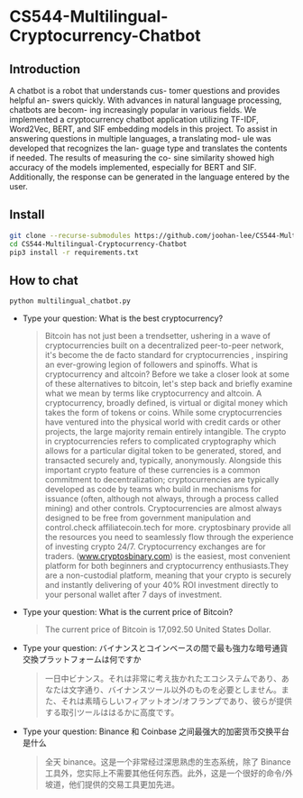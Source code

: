 # CS544-Multilingual-Cryptocurrency-Chatbot

## Introduction

A chatbot is a robot that understands cus-
tomer questions and provides helpful an-
swers quickly. With advances in natural
language processing, chatbots are becom-
ing increasingly popular in various fields.
We implemented a cryptocurrency chatbot
application utilizing TF-IDF, Word2Vec,
BERT, and SIF embedding models in this
project. To assist in answering questions
in multiple languages, a translating mod-
ule was developed that recognizes the lan-
guage type and translates the contents if
needed. The results of measuring the co-
sine similarity showed high accuracy of
the models implemented, especially for
BERT and SIF. Additionally, the response
can be generated in the language entered
by the user.

## Install

```bash
git clone --recurse-submodules https://github.com/joohan-lee/CS544-Multilingual-Cryptocurrency-Chatbot.git
cd CS544-Multilingual-Cryptocurrency-Chatbot
pip3 install -r requirements.txt
```

## How to chat

```bash
python multilingual_chatbot.py
```

- Type your question: What is the best cryptocurrency?<br>

  > Bitcoin has not just been a trendsetter, ushering in a wave of cryptocurrencies built on a decentralized peer-to-peer network, it's become the de facto standard for cryptocurrencies , inspiring an ever-growing legion of followers and spinoffs. What is cryptocurrency and altcoin? Before we take a closer look at some of these alternatives to bitcoin, let's step back and briefly examine what we mean by terms like cryptocurrency and altcoin. A cryptocurrency, broadly defined, is virtual or digital money which takes the form of tokens or coins. While some cryptocurrencies have ventured into the physical world with credit cards or other projects, the large majority remain entirely intangible. The crypto in cryptocurrencies refers to complicated cryptography which allows for a particular digital token to be generated, stored, and transacted securely and, typically, anonymously. Alongside this important crypto feature of these currencies is a common commitment to decentralization; cryptocurrencies are typically developed as code by teams who build in mechanisms for issuance (often, although not always, through a process called mining) and other controls. Cryptocurrencies are almost always designed to be free from government manipulation and control.check affiliatecoin.tech for more. cryptosbinary provide all the resources you need to seamlessly flow through the experience of investing crypto 24/7. Cryptocurrency exchanges are for traders. (www.cryptosbinary,com) is the easiest, most convenient platform for both beginners and cryptocurrency enthusiasts.They are a non-custodial platform, meaning that your crypto is securely and instantly delivering of your 40% ROI investment directly to your personal wallet after 7 days of investment.

- Type your question: What is the current price of Bitcoin?

  > The current price of Bitcoin is 17,092.50 United States Dollar.

- Type your question: バイナンスとコインベースの間で最も強力な暗号通貨交換プラットフォームは何ですか
  > 一日中ビナンス。それは非常に考え抜かれたエコシステムであり、あなたは文字通り、バイナンスツール以外のものを必要としません。また、それは素晴らしいフィアットオン/オフランプであり、彼らが提供する取引ツールははるかに高度です。
- Type your question: Binance 和 Coinbase 之间最强大的加密货币交换平台是什么
  > 全天 binance。这是一个非常经过深思熟虑的生态系统，除了 Binance 工具外，您实际上不需要其他任何东西。此外，这是一个很好的命令/外坡道，他们提供的交易工具更加先进。
